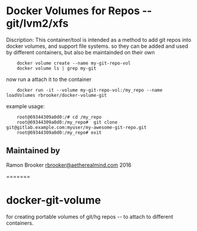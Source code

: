 # Docker Volumes for Repos -- git/lvm2/xfs

Discription:
  This container/tool is intended as a method to add git repos into docker volumes, and support file systems.
  so they can be added and used by different containers, but also be maintainded on their own


```
    docker volume create --name my-git-repo-vol
    docker volume ls | grep my-git
```
now run a attach it to the container
```
    docker run -it --volume my-git-repo-vol:/my_repo --name loadVolumes rbrooker/docker-volume-git
```
example usage:
```
    root@69344309a0d0:/# cd /my_repo
    root@69344309a0d0:/my_repo#  git clone git@gitlab.example.com:myuser/my-awesome-git-repo.git
    root@69344309a0d0:/my_repo# exit
```



Maintained by
-------------

Ramon Brooker <rbrooker@aetherealmind.com> 2016




=======
# docker-git-volume
for creating portable volumes of git/hg repos -- to attach  to different containers.



